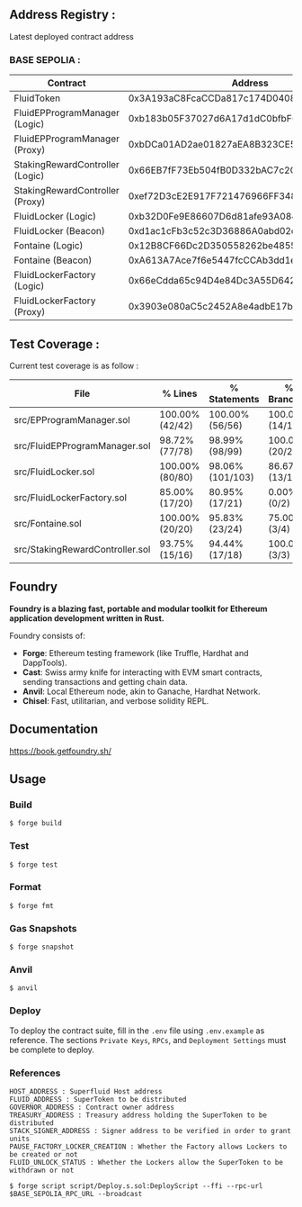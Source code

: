 ## Address Registry :

Latest deployed contract address

### BASE SEPOLIA :

| Contract                        | Address                                    | Explorer                                                                        |
| ------------------------------- | ------------------------------------------ | ------------------------------------------------------------------------------- |
| FluidToken                      | 0x3A193aC8FcaCCDa817c174D04081C105154a8441 | https://sepolia.basescan.org/address/0x3A193aC8FcaCCDa817c174D04081C105154a8441 |
| FluidEPProgramManager (Logic)   | 0xb183b05F37027d6A17d1dC0bfbF629dd3ebe6b8C | https://sepolia.basescan.org/address/0xb183b05F37027d6A17d1dC0bfbF629dd3ebe6b8C |
| FluidEPProgramManager (Proxy)   | 0xbDCa01AD2ae01827aEA8B323CE5457F642f9E7e1 | https://sepolia.basescan.org/address/0xbDCa01AD2ae01827aEA8B323CE5457F642f9E7e1 |
| StakingRewardController (Logic) | 0x66EB7fF73Eb504fB0D332bAC7c2CADc16Acc1A15 | https://sepolia.basescan.org/address/0x66EB7fF73Eb504fB0D332bAC7c2CADc16Acc1A15 |
| StakingRewardController (Proxy) | 0xef72D3cE2E917F721476966FF34880fB2A560644 | https://sepolia.basescan.org/address/0xef72D3cE2E917F721476966FF34880fB2A560644 |
| FluidLocker (Logic)             | 0xb32D0Fe9E86607D6d81afe93A08406234AfB8cF3 | https://sepolia.basescan.org/address/0xb32D0Fe9E86607D6d81afe93A08406234AfB8cF3 |
| FluidLocker (Beacon)            | 0xd1ac1cFb3c52c3D36886A0abd02c4892910A8919 | https://sepolia.basescan.org/address/0xd1ac1cFb3c52c3D36886A0abd02c4892910A8919 |
| Fontaine (Logic)                | 0x12B8CF66Dc2D350558262be48553CabFe43A784e | https://sepolia.basescan.org/address/0x12B8CF66Dc2D350558262be48553CabFe43A784e |
| Fontaine (Beacon)               | 0xA613A7Ace7f6e5447fcCCAb3dd1e3E969DEE1d31 | https://sepolia.basescan.org/address/0xA613A7Ace7f6e5447fcCCAb3dd1e3E969DEE1d31 |
| FluidLockerFactory (Logic)      | 0x66eCdda65c94D4e84Dc3A55D64215B68c7eF870C | https://sepolia.basescan.org/address/0x66eCdda65c94D4e84Dc3A55D64215B68c7eF870C |
| FluidLockerFactory (Proxy)      | 0x3903e080aC5c2452A8e4adbE17b80C54DF53E8C1 | https://sepolia.basescan.org/address/0x3903e080aC5c2452A8e4adbE17b80C54DF53E8C1 |

## Test Coverage :

Current test coverage is as follow :

| File                            | % Lines         | % Statements     | % Branches      | % Funcs         |
| ------------------------------- | --------------- | ---------------- | --------------- | --------------- |
| src/EPProgramManager.sol        | 100.00% (42/42) | 100.00% (56/56)  | 100.00% (14/14) | 100.00% (13/13) |
| src/FluidEPProgramManager.sol   | 98.72% (77/78)  | 98.99% (98/99)   | 100.00% (20/20) | 92.86% (13/14)  |
| src/FluidLocker.sol             | 100.00% (80/80) | 98.06% (101/103) | 86.67% (13/15)  | 100.00% (22/22) |
| src/FluidLockerFactory.sol      | 85.00% (17/20)  | 80.95% (17/21)   | 0.00% (0/2)     | 81.82% (9/11)   |
| src/Fontaine.sol                | 100.00% (20/20) | 95.83% (23/24)   | 75.00% (3/4)    | 100.00% (3/3)   |
| src/StakingRewardController.sol | 93.75% (15/16)  | 94.44% (17/18)   | 100.00% (3/3)   | 87.50% (7/8)    |

## Foundry

**Foundry is a blazing fast, portable and modular toolkit for Ethereum application development written in Rust.**

Foundry consists of:

- **Forge**: Ethereum testing framework (like Truffle, Hardhat and DappTools).
- **Cast**: Swiss army knife for interacting with EVM smart contracts, sending transactions and getting chain data.
- **Anvil**: Local Ethereum node, akin to Ganache, Hardhat Network.
- **Chisel**: Fast, utilitarian, and verbose solidity REPL.

## Documentation

https://book.getfoundry.sh/

## Usage

### Build

```shell
$ forge build
```

### Test

```shell
$ forge test
```

### Format

```shell
$ forge fmt
```

### Gas Snapshots

```shell
$ forge snapshot
```

### Anvil

```shell
$ anvil
```

### Deploy

To deploy the contract suite, fill in the `.env` file using `.env.example` as reference.
The sections `Private Keys`, `RPCs`, and `Deployment Settings` must be complete to deploy.

### References

```
HOST_ADDRESS : Superfluid Host address
FLUID_ADDRESS : SuperToken to be distributed
GOVERNOR_ADDRESS : Contract owner address
TREASURY_ADDRESS : Treasury address holding the SuperToken to be distributed
STACK_SIGNER_ADDRESS : Signer address to be verified in order to grant units
PAUSE_FACTORY_LOCKER_CREATION : Whether the Factory allows Lockers to be created or not
FLUID_UNLOCK_STATUS : Whether the Lockers allow the SuperToken to be withdrawn or not
```

```shell
$ forge script script/Deploy.s.sol:DeployScript --ffi --rpc-url $BASE_SEPOLIA_RPC_URL --broadcast
```
